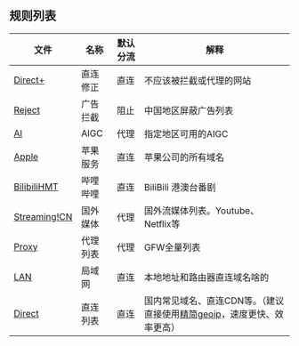## 规则列表

| 文件 | 名称 | 默认分流 | 解释 |
| --- | --- | --- | --- |
| [Direct+](https://github.com/Amnesiash/ladder_rules_script/blob/main/Rules/Clash/Direct+.yaml) | 直连修正 | 直连 | 不应该被拦截或代理的网站|
| [Reject](https://adrules.top/) | 广告拦截 | 阻止 | 中国地区屏蔽广告列表 | 
| [AI](https://github.com/Amnesiash/ladder_rules_script/blob/main/Rules/Clash/AI.yaml) | AIGC | 代理 | 指定地区可用的AIGC | 
| [Apple](https://github.com/Amnesiash/ladder_rules_script/blob/main/Rules/Clash/Apple.yaml) | 苹果服务 | 直连 | 苹果公司的所有域名 | 
| [BilibiliHMT](https://github.com/Amnesiash/ladder_rules_script/blob/main/Rules/Clash/BilibiliHMT.yaml) | 哔哩哔哩 | 直连 | BiliBili 港澳台番剧 |
| [Streaming!CN](https://github.com/Amnesiash/ladder_rules_script/blob/main/Rules/Clash/Streaming!CN.yaml) | 国外媒体 | 代理 | 国外流媒体列表。Youtube、Netflix等 | 
| [Proxy](https://github.com/Amnesiash/ladder_rules_script/blob/main/Rules/Clash/Proxy.yaml) | 代理列表 | 代理 | GFW全量列表 |
| [LAN](https://github.com/Amnesiash/ladder_rules_script/blob/main/Rules/Clash/LAN.yaml) | 局域网 | 直连 | 本地地址和路由器直连域名啥的 |
| [Direct](https://github.com/Amnesiash/ladder_rules_script/blob/main/Rules/Clash/Direct.yaml) | 直连列表 | 直连 | 国内常见域名、直连CDN等。（建议直接使用[精简geoip](https://raw.githubusercontent.com/Masaiki/GeoIP2-CN/release/Country.mmdb)，速度更快、效率更高） | 



